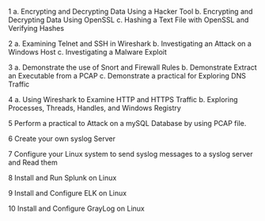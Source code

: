 1 a. Encrypting and Decrypting Data Using a Hacker Tool
b. Encrypting and Decrypting Data Using OpenSSL
c. Hashing a Text File with OpenSSL and Verifying Hashes

2 a. Examining Telnet and SSH in Wireshark
b. Investigating an Attack on a Windows Host
c. Investigating a Malware Exploit

3 a. Demonstrate the use of Snort and Firewall Rules
b. Demonstrate Extract an Executable from a PCAP
c. Demonstrate a practical for Exploring DNS Traffic

4 a. Using Wireshark to Examine HTTP and HTTPS Traffic
b. Exploring Processes, Threads, Handles, and Windows Registry


5 Perform a practical to Attack on a mySQL Database by using PCAP
file.

6 Create your own syslog Server 

7 Configure your Linux system to send syslog messages to a syslog server
and Read them

8 Install and Run Splunk on Linux

9 Install and Configure ELK on Linux 

10 Install and Configure GrayLog on Linux 
